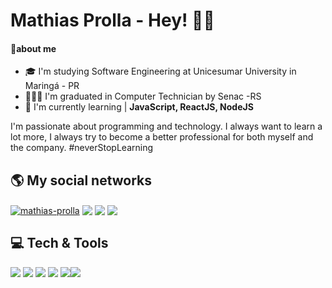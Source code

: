 # Mathias Prolla - Hey! 👋🏻

#### 📝about me

- 🎓 I'm studying Software Engineering at Unicesumar University in Maringá - PR
-  👨🏻‍🎓 I'm graduated in Computer Technician by Senac -RS
-  🚀 I'm currently learning | **JavaScript, ReactJS, NodeJS**

I'm passionate about programming and technology. I always want to learn a lot more, I always try to become a better professional for both myself and the company. 
#neverStopLearning
## 🌎 My social networks

<a href="https://www.linkedin.com/in/mathias-prolla-346b96190//" target="blank">
  <img align="center" src="https://img.shields.io/badge/linkedin-orange.svg?&style=for-the-badge&logo=linkedin&logoColor=white" alt="mathias-prolla"/></a>
 <a href="https://instagram.com/prolla_mathias" target="_blank">
 <img align="center" src="https://img.shields.io/badge/-Instagram-orange?style=for-the-badge&logo=instagram&logoColor=white" target="_blank"></a>
 <a href="https://www.facebook.com/mathias.prolla" target="_blank">
 <img align="center" src="https://img.shields.io/badge/Facebook-orange.svg?style=for-the-badge&logo=facebook&logoColor=white"></a>
<a href = "mailto:mathiasprolla@gmail.com">
<img align="center" src="https://img.shields.io/badge/-Gmail-orange?style=for-the-badge&logo=gmail&logoColor=white" target="_blank"></a>

## 💻 Tech & Tools

![](https://img.shields.io/badge/Editor-VS_Code-informational?style=flat&logo=visual-studio-code&logoColor=white&color=orange) ![](https://img.shields.io/badge/Code-React-informational?style=flat&logo=react&logoColor=white&color=orange)  ![](https://img.shields.io/badge/Code-JavaScript-informational?style=flat&logo=Javascript&logoColor=white&color=orange) ![](https://img.shields.io/badge/Tool-WordPress-informational?style=flat&logo=wordpress&logoColor=white&color=orange)     ![](https://img.shields.io/badge/Code-NodeJS-informational?style=flat&logo=node.js&logoColor=white&color=orange)![](https://img.shields.io/badge/Code-CSS-informational?style=flat&logo=css&logoColor=white&color=orange)








